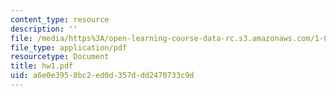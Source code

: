 ```yaml
---
content_type: resource
description: ''
file: /media/https%3A/open-learning-course-data-rc.s3.amazonaws.com/1-033-mechanics-of-material-systems-an-energy-approach-fall-2003/a6e0e3958bc2ed0d357ddd2470733c9d_hw1.pdf
file_type: application/pdf
resourcetype: Document
title: hw1.pdf
uid: a6e0e395-8bc2-ed0d-357d-dd2470733c9d
---
```

